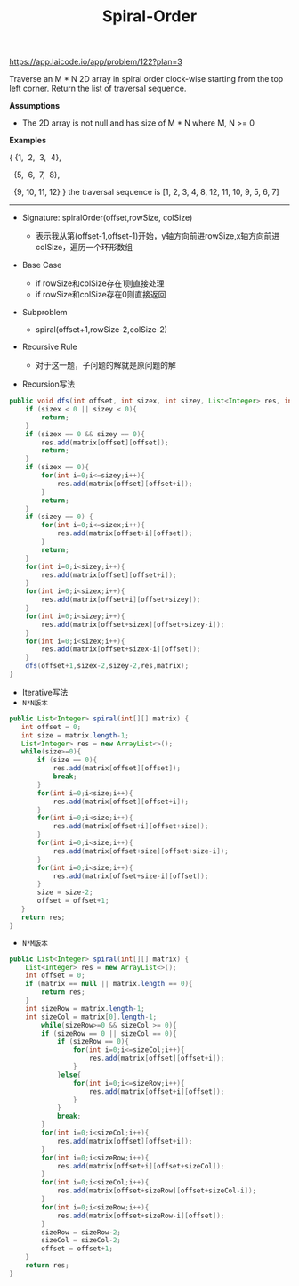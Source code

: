 ﻿---
layout: default
title: Spiral-Order
narrow: true
---
https://app.laicode.io/app/problem/122?plan=3

Traverse an M * N 2D array in spiral order clock-wise starting from the top left corner. Return the list of traversal sequence.

**Assumptions**

- The 2D array is not null and has size of M * N where M, N >= 0

**Examples**

{ {1,  2,  3,  4},

  {5,  6,  7,  8},

  {9, 10, 11, 12} }
the traversal sequence is [1, 2, 3, 4, 8, 12, 11, 10, 9, 5, 6, 7]
***
- Signature: spiralOrder(offset,rowSize, colSize)
	- 表示我从第(offset-1,offset-1)开始，y轴方向前进rowSize,x轴方向前进colSize，遍历一个环形数组
- Base Case
	- if rowSize和colSize存在1则直接处理
	- if rowSize和colSize存在0则直接返回
- Subproblem
	- spiral(offset+1,rowSize-2,colSize-2)
- Recursive Rule
	- 对于这一题，子问题的解就是原问题的解

- Recursion写法
```java
public void dfs(int offset, int sizex, int sizey, List<Integer> res, int[][]matrix){  
    if (sizex < 0 || sizey < 0){  
        return;  
    }  
    if (sizex == 0 && sizey == 0){  
        res.add(matrix[offset][offset]);  
        return;  
    }  
    if (sizex == 0){  
        for(int i=0;i<=sizey;i++){  
            res.add(matrix[offset][offset+i]);  
        }  
        return;  
    }  
    if (sizey == 0) {  
        for(int i=0;i<=sizex;i++){  
            res.add(matrix[offset+i][offset]);  
        }  
        return;  
    }  
    for(int i=0;i<sizey;i++){  
        res.add(matrix[offset][offset+i]);  
    }  
    for(int i=0;i<sizex;i++){  
        res.add(matrix[offset+i][offset+sizey]);  
    }  
    for(int i=0;i<sizey;i++){  
        res.add(matrix[offset+sizex][offset+sizey-i]);  
    }  
    for(int i=0;i<sizex;i++){  
        res.add(matrix[offset+sizex-i][offset]);  
    }  
    dfs(offset+1,sizex-2,sizey-2,res,matrix);  
}
```
- Iterative写法
- `N*N版本`
```java
public List<Integer> spiral(int[][] matrix) {  
   int offset = 0;  
   int size = matrix.length-1;  
   List<Integer> res = new ArrayList<>();  
   while(size>=0){  
       if (size == 0){  
           res.add(matrix[offset][offset]);  
           break;  
       }  
       for(int i=0;i<size;i++){  
           res.add(matrix[offset][offset+i]);  
       }  
       for(int i=0;i<size;i++){  
           res.add(matrix[offset+i][offset+size]);  
       }  
       for(int i=0;i<size;i++){  
           res.add(matrix[offset+size][offset+size-i]);  
       }  
       for(int i=0;i<size;i++){  
           res.add(matrix[offset+size-i][offset]);  
       }  
       size = size-2;  
       offset = offset+1;  
   }  
   return res;  
}
```
- `N*M版本`
```java
public List<Integer> spiral(int[][] matrix) {  
    List<Integer> res = new ArrayList<>();  
    int offset = 0;  
    if (matrix == null || matrix.length == 0){  
        return res;  
    }  
    int sizeRow = matrix.length-1;  
    int sizeCol = matrix[0].length-1;  
        while(sizeRow>=0 && sizeCol >= 0){  
        if (sizeRow == 0 || sizeCol == 0){  
            if (sizeRow == 0){  
                for(int i=0;i<=sizeCol;i++){  
                    res.add(matrix[offset][offset+i]);  
                }  
            }else{  
                for(int i=0;i<=sizeRow;i++){  
                    res.add(matrix[offset+i][offset]);  
                }  
            }  
            break;  
        }  
        for(int i=0;i<sizeCol;i++){  
            res.add(matrix[offset][offset+i]);  
        }  
        for(int i=0;i<sizeRow;i++){  
            res.add(matrix[offset+i][offset+sizeCol]);  
        }  
        for(int i=0;i<sizeCol;i++){  
            res.add(matrix[offset+sizeRow][offset+sizeCol-i]);  
        }  
        for(int i=0;i<sizeRow;i++){  
            res.add(matrix[offset+sizeRow-i][offset]);  
        }  
        sizeRow = sizeRow-2;  
        sizeCol = sizeCol-2;  
        offset = offset+1;  
    }  
    return res;  
}
```